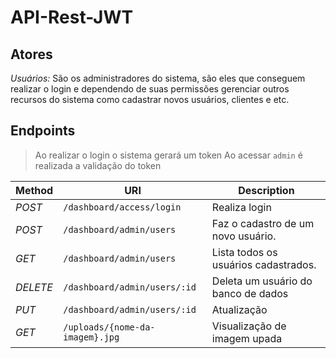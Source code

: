 # API-Rest-JWT

## Atores

*Usuários:* São os administradores do sistema, são eles que conseguem realizar o login e dependendo de suas permissões gerenciar outros recursos do sistema como cadastrar novos usuários, clientes e etc.

## Endpoints

> Ao realizar o login o sistema gerará um token
> Ao acessar `admin` é realizada a validação do token

| Method   | URI                            | Description  |
|----------|--------------------------------|--------------|
| *POST*   | `/dashboard/access/login`      | Realiza login |
| *POST*   | `/dashboard/admin/users`       | Faz o cadastro de um novo usuário. |
| *GET*    | `/dashboard/admin/users`       | Lista todos os usuários cadastrados. |
| *DELETE* | `/dashboard/admin/users/:id`   | Deleta um usuário do banco de dados |
| *PUT*    | `/dashboard/admin/users/:id`   | Atualização |
| *GET*    | `/uploads/{nome-da-imagem}.jpg`| Visualização de imagem upada |
